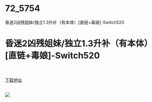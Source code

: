 # 72_5754
昏迷2凶残姐妹/独立1.3升补（有本体）[直链+毒娘]-Switch520
# 昏迷2凶残姐妹/独立1.3升补（有本体）[直链+毒娘]-Switch520
 <br/></br>
[下载地址](https://www.switch520.cc/article/5754 "下载地址")
<br/></br>

<p><span><strong><img src="https://s1.ax1x.com/2020/06/21/N1dN7t.png"></strong></span></p>
<p></p>
<p></p>
